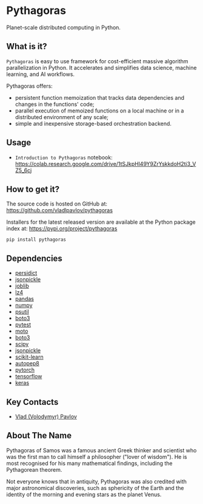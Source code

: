 # Pythagoras

Planet-scale distributed computing in Python.

## What is it?

`Pythagoras` is easy to use framework for cost-efficient
massive algorithm parallelization in Python. It accelerates and
simplifies data science, machine learning, and AI workflows.

Pythagoras offers:

* persistent function memoization that tracks data dependencies and 
changes in the functions' code;
* parallel execution of memoized functions on a local machine 
or in a distributed environment of any scale;
* simple and inexpensive storage-based orchestration backend.

## Usage

* `Introduction to Pythagoras` notebook:
https://colab.research.google.com/drive/1tSJkpHl49Y9ZrYskkdoH2ti3_VZ5_6cj

## How to get it?

The source code is hosted on GitHub at: https://github.com/vladlpavlov/pythagoras

Installers for the latest released version are available 
at the Python package index at: https://pypi.org/project/pythagoras

    pip install pythagoras

## Dependencies

* [persidict](https://pypi.org/project/persidict)
* [jsonpickle](https://jsonpickle.github.io)
* [joblib](https://joblib.readthedocs.io)
* [lz4](https://python-lz4.readthedocs.io)
* [pandas](https://pandas.pydata.org)
* [numpy](https://numpy.org)
* [psutil](https://psutil.readthedocs.io)
* [boto3](https://boto3.readthedocs.io)
* [pytest](https://pytest.org)
* [moto](http://getmoto.org)
* [boto3](https://boto3.readthedocs.io)
* [scipy](https://www.scipy.org)
* [jsonpickle](https://jsonpickle.github.io)
* [scikit-learn](https://scikit-learn.org)
* [autopep8](https://pypi.org/project/autopep8)
* [pytorch](https://pytorch.org)
* [tensorflow](https://www.tensorflow.org)
* [keras](https://keras.io)

## Key Contacts

* [Vlad (Volodymyr) Pavlov](https://www.linkedin.com/in/vlpavlov/)

## About The Name

Pythagoras of Samos was a famous ancient Greek thinker and scientist 
who was the first man to call himself a philosopher ("lover of wisdom"). 
He is most recognised for his many mathematical findings, 
including the Pythagorean theorem. 

Not everyone knows that in antiquity, Pythagoras was also credited with 
major astronomical discoveries, such as sphericity of the Earth 
and the identity of the morning and evening stars as the planet Venus.